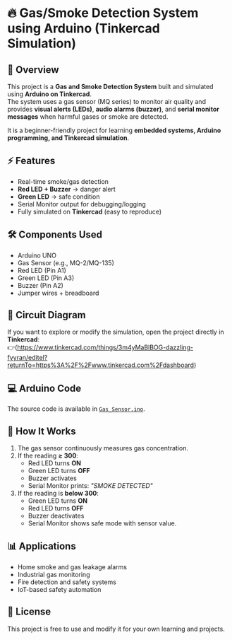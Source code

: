 # 🔥 Gas/Smoke Detection System using Arduino (Tinkercad Simulation)

## 📖 Overview
This project is a **Gas and Smoke Detection System** built and simulated using **Arduino on Tinkercad**.  
The system uses a gas sensor (MQ series) to monitor air quality and provides **visual alerts (LEDs)**, **audio alarms (buzzer)**, and **serial monitor messages** when harmful gases or smoke are detected.  

It is a beginner-friendly project for learning **embedded systems, Arduino programming, and Tinkercad simulation**.


## ⚡ Features
- Real-time smoke/gas detection  
- **Red LED + Buzzer** → danger alert  
- **Green LED** → safe condition  
- Serial Monitor output for debugging/logging  
- Fully simulated on **Tinkercad** (easy to reproduce)  

## 🛠️ Components Used
- Arduino UNO  
- Gas Sensor (e.g., MQ-2/MQ-135)  
- Red LED (Pin A1)  
- Green LED (Pin A3)  
- Buzzer (Pin A2)  
- Jumper wires + breadboard  

## 🔌 Circuit Diagram

If you want to explore or modify the simulation, open the project directly in **Tinkercad**:  
👉(https://www.tinkercad.com/things/3m4yMaBlBOG-dazzling-fyyran/editel?returnTo=https%3A%2F%2Fwww.tinkercad.com%2Fdashboard)


## 💻 Arduino Code
The source code is available in [`Gas_Sensor.ino`](Gas_Sensor.ino).

## 🚀 How It Works
1. The gas sensor continuously measures gas concentration.  
2. If the reading **≥ 300**:  
   - Red LED turns **ON**  
   - Green LED turns **OFF**  
   - Buzzer activates  
   - Serial Monitor prints: *"SMOKE DETECTED"*  
3. If the reading is **below 300**:  
   - Green LED turns **ON**  
   - Red LED turns **OFF**  
   - Buzzer deactivates  
   - Serial Monitor shows safe mode with sensor value.  

## 📊 Applications
- Home smoke and gas leakage alarms  
- Industrial gas monitoring  
- Fire detection and safety systems  
- IoT-based safety automation  


## 📜 License
This project is free to use and modify it for your own learning and projects.

